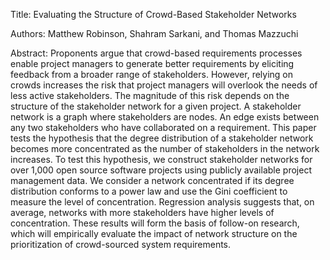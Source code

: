 Title: Evaluating the Structure of Crowd-Based Stakeholder Networks

Authors: Matthew Robinson, Shahram Sarkani, and Thomas Mazzuchi

Abstract: Proponents argue that crowd-based requirements processes enable project managers to generate better requirements by eliciting feedback from a broader range of stakeholders. However, relying on crowds increases the risk that project managers will overlook the needs of less active stakeholders. The magnitude of this risk depends on the structure of the stakeholder network for a given project. A stakeholder network is a graph where stakeholders are nodes. An edge exists between any two stakeholders who have collaborated on a requirement. This paper tests the hypothesis that the degree distribution of a stakeholder network becomes more concentrated as the number of stakeholders in the network increases. To test this hypothesis, we construct stakeholder networks for over 1,000 open source software projects using publicly available project management data.  We consider a network concentrated if its degree distribution conforms to a power law and use the Gini coefficient to measure the level of concentration. Regression analysis suggests that, on average, networks with more stakeholders have higher levels of concentration. These results will form the basis of follow-on research, which will empirically evaluate the impact of network structure on the prioritization of crowd-sourced system requirements.

